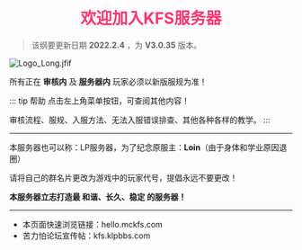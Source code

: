 # <div align="center"><font color=#FD366D>欢迎加入KFS服务器</font></div>
>该纲要更新日期 **2022.2.4** ，为 **V3.0.35** 版本。

![Logo_Long.jfif](/img/Logo_Long.jfif)

所有正在 **审核内** 及 **服务器内** 玩家必须以新版服规为准！

::: tip 帮助
点击左上角菜单按钮，可查阅其他内容！

审核流程、服规、入服方法、无法入服错误排查、其他各种各样的教学。
:::
- - -

本服务器也可以称：LP服务器，为了纪念原服主：**Loin**（由于身体和学业原因退圈）

请将自己的群名片更改为游戏中的玩家代号，提倡永远不要更改！

**本服务器立志打造最 和谐、长久、稳定 的服务器！**
- - -
* 本页面快速浏览链接：hello.mckfs.com
* 苦力怕论坛宣传帖：kfs.klpbbs.com